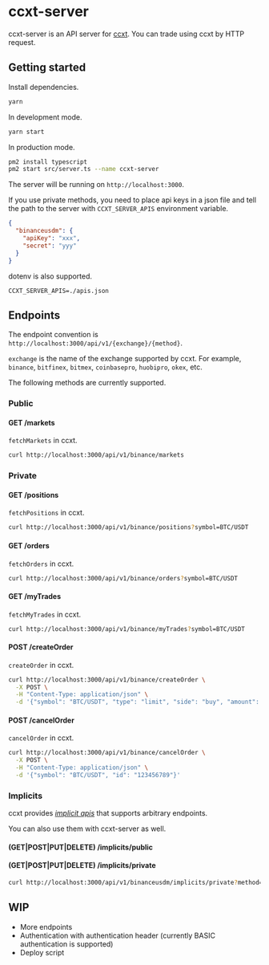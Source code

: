 # ccxt-server

ccxt-server is an API server for [ccxt](https://github.com/ccxt/ccxt). You can trade using ccxt by HTTP request.

## Getting started

Install dependencies.

```bash
yarn
```

In development mode.

```bash
yarn start
```

In production mode.
```bash
pm2 install typescript
pm2 start src/server.ts --name ccxt-server
```

The server will be running on `http://localhost:3000`.

If you use private methods, you need to place api keys in a json file and tell the path to the server with `CCXT_SERVER_APIS` environment variable.

```json
{
  "binanceusdm": {
    "apiKey": "xxx",
    "secret": "yyy"
  }
}
```

dotenv is also supported.

```
CCXT_SERVER_APIS=./apis.json
```


## Endpoints

The endpoint convention is `http://localhost:3000/api/v1/{exchange}/{method}`. 

`exchange` is the name of the exchange supported by ccxt. For example, `binance`, `bitfinex`, `bitmex`, `coinbasepro`, `huobipro`, `okex`, etc.

The following methods are currently supported.

### Public
#### GET /markets

`fetchMarkets` in ccxt.

```bash
curl http://localhost:3000/api/v1/binance/markets
```

### Private
#### GET /positions

`fetchPositions` in ccxt.

```bash
curl http://localhost:3000/api/v1/binance/positions?symbol=BTC/USDT
```


#### GET /orders
`fetchOrders` in ccxt.
    
```bash
curl http://localhost:3000/api/v1/binance/orders?symbol=BTC/USDT
```


#### GET /myTrades
`fetchMyTrades` in ccxt.
```bash
curl http://localhost:3000/api/v1/binance/myTrades?symbol=BTC/USDT
```


#### POST /createOrder
`createOrder` in ccxt.
```bash
curl http://localhost:3000/api/v1/binance/createOrder \
  -X POST \
  -H "Content-Type: application/json" \
  -d '{"symbol": "BTC/USDT", "type": "limit", "side": "buy", "amount": 0.001, "price": 10000}'
```


#### POST /cancelOrder
`cancelOrder` in ccxt.
```bash
curl http://localhost:3000/api/v1/binance/cancelOrder \
  -X POST \
  -H "Content-Type: application/json" \
  -d '{"symbol": "BTC/USDT", "id": "123456789"}'
```


### Implicits

ccxt provides [*implicit apis*](https://docs.ccxt.com/#/README?id=implicit-api) that supports arbitrary endpoints.

You can also use them with ccxt-server as well.

#### (GET|POST|PUT|DELETE) /implicits/public
#### (GET|POST|PUT|DELETE) /implicits/private

```bash
curl http://localhost:3000/api/v1/binanceusdm/implicits/private?method=fapiPrivateGetAllOrders
```

## WIP
- More endpoints
- Authentication with authentication header (currently BASIC authentication is supported)
- Deploy script